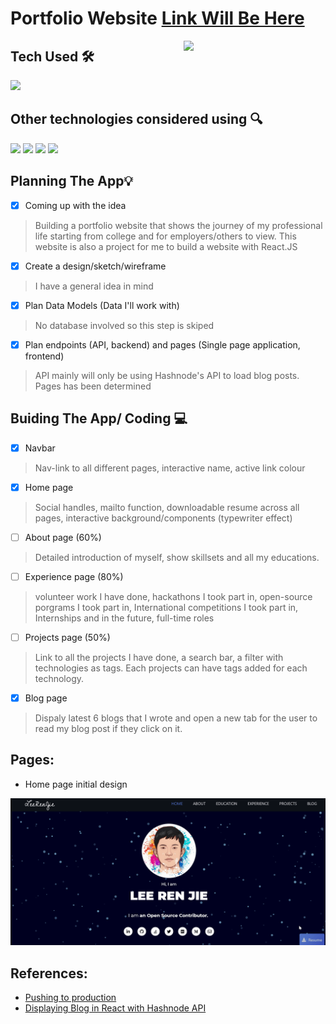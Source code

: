 # Portfolio Website [Link Will Be Here](https://www.google.com "Portfolio Website")
<img src="https://media.giphy.com/media/836HiJc7pgzy8iNXCn/giphy.gif" align="right"  width="45%"/>

## Tech Used 🛠
<p>
<img src="https://img.shields.io/badge/react%20-%2320232a.svg?&style=for-the-badge&logo=react" >
</p>

## Other technologies considered using 🔍
<p>
<img src="https://img.shields.io/badge/-Threejs%20-black?style=for-the-badge&logo=three.js">
<img src="https://img.shields.io/badge/-Firebasae%20-black?style=for-the-badge&logo=firebase">
<img src="https://img.shields.io/badge/-sass%20-black?style=for-the-badge&logo=sass">
  <img src="https://img.shields.io/badge/-mailchimp%20-black?style=for-the-badge&logo=mailchimp">
</p>

## Planning The App💡
- [x] Coming up with the idea
> Building a portfolio website that shows the journey of my professional life starting from college and for employers/others to view. This website is also a project for me to build a website with React.JS

- [x] Create a design/sketch/wireframe
> I have a general idea in mind

- [x] Plan Data Models (Data I'll work with)
> No database involved so this step is skiped

- [x] Plan endpoints (API, backend) and pages (Single page application, frontend)
> API mainly will only be using Hashnode's API to load blog posts. Pages has been determined

## Buiding The App/ Coding 💻
- [x] Navbar
> Nav-link to all different pages, interactive name, active link colour
- [x] Home page
>  Social handles, mailto function, downloadable resume across all pages,  interactive background/components (typewriter effect)
- [ ] About page (60%)
> Detailed introduction of myself, show skillsets and all my educations.
- [ ] Experience page (80%)
> volunteer work I have done, hackathons I took part in, open-source porgrams I took part in, International competitions I took part in, Internships and in the future, full-time roles
- [ ] Projects page (50%)
> Link to all the projects I have done, a search bar, a filter with technologies as tags. Each projects can have tags added for each technology.
- [x] Blog page
> Dispaly latest 6 blogs that I wrote and open a new tab for the user to read my blog post if they click on it.


## Pages:
- Home page initial design
<img src='https://github.com/LeeRenJie/LeeRenJie/blob/main/images/homepage.gif'/>

## References:
- [Pushing to production](https://dev.to/yuribenjamin/how-to-deploy-react-app-in-github-pages-2a1f)
- [Displaying Blog in React with Hashnode API](https://blog.rutikwankhade.dev/adding-your-blogs-on-a-portfolio-with-react-and-hashnode-api)


